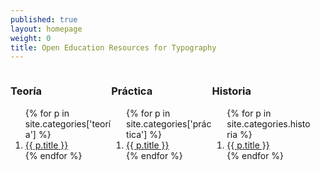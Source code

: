 ```yaml
---
published: true
layout: homepage
weight: 0
title: Open Education Resources for Typography
---
```


<!--
<div style="background: white; width: 100%; text-align:center; padding:1em">
<img src="images/2013-02-18_love.png" width="400px" alt="Praise on Twitter">
</div>
-->

<div style="width:32%;float:left">
  <h3>Teoría</h3>
  <ol class='category'>
    {% for p in site.categories['teoría'] %}
      <li>
        <a {% if p.url == page.url %}class="active"{% endif %} href="{{ p.url }}">
          {{ p.title }}
        </a>
      </li>
    {% endfor %}
  </ol>
</div>
<div style="width:32%;float:left">
<h3>Práctica</h3>
  <ol class='category'>
    {% for p in site.categories['práctica'] %}
      <li>
        <a {% if p.url == page.url %}class="active"{% endif %} href="{{ p.url }}">
          {{ p.title }}
        </a>
      </li>
    {% endfor %}
  </ol>
</div>
<div style="width:32%;float:left">
<h3>Historia</h3>
  <ol class='category'>
    {% for p in site.categories.historia %}
      <li>
        <a {% if p.url == page.url %}class="active"{% endif %} href="{{ p.url }}">
          {{ p.title }}
        </a>
      </li>
    {% endfor %}
  </ol>
</div>
